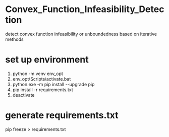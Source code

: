 # Convex_Function_Infeasibility_Detection
detect convex function infeasibility or unboundedness based on iterative methods

# set up environment
1. python -m venv env_opt
2. env_opt\Scripts\activate.bat
3. python.exe -m pip install --upgrade pip
4. pip install -r requirements.txt
5. deactivate

# generate requirements.txt
pip freeze > requirements.txt
